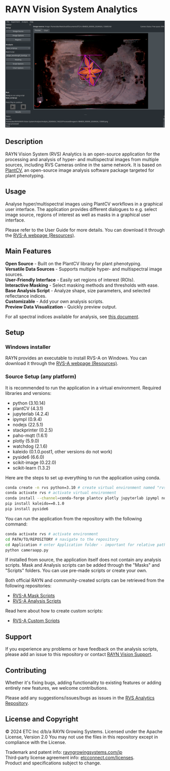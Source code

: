 # RAYN Vision System Analytics

![Screenshot of the RVS-A user interface](img/RVS-A_interface_example.png)

## Description
RAYN Vision System (RVS) Analytics is an open-source application for the processing
and analysis of hyper- and multispectral images from multiple sources, including RVS Cameras
online in the same network. It is based on [PlantCV](https://github.com/danforthcenter/plantcv),
an open-source image analysis software package targeted for plant phenotyping.

## Usage
Analyse hyper/multispectral images using PlantCV workflows in a graphical user interface. The application
provides different dialogues to e.g. select image source, regions of interest as well as masks 
in a graphical user interface.

Please refer to the User Guide for more details. You can download it through the 
[RVS-A webpage (Resources)](https://rayngrowingsystems.com/products/rvs-analytics/).

## Main Features

**Open Source** - Built on the PlantCV library for plant phenotyping.\
**Versatile Data Sources** - Supports multiple hyper- and multispectral image sources.\
**User-Friendly Interface** - Easily set regions of interest (ROIs). \
**Interactive Masking** - Select masking methods and thresholds with ease. \
**Base Analysis Script** - Analyze shape, size parameters, and selected reflectance indices. \
**Customizable** - Add your own analysis scripts. \
**Preview Data Visualization** - Quickly preview output.

For all spectral indices available for analysis, see [this document](https://github.com/rayngrowingsystems/RVS_Analytics/blob/main/spectral_index.md).

## Setup
### Windows installer
RAYN provides an executable to install RVS-A on Windows. You can download it through the 
[RVS-A webpage (Resources)](https://rayngrowingsystems.com/products/rvs-analytics/).

### Source Setup (any platform)

It is recommended to run the application in a virtual environment.
Required libraries and versions:
- python (3.10.14)
- plantCV (4.3.1)
- jupyterlab (4.2.4)
- ipympl (0.9.4)
- nodejs (22.5.1)
- stackprinter (0.2.5)
- paho-mqtt (1.6.1)
- plotly (5.9.0)
- watchdog (2.1.6)
- kaleido (0.1.0.post1, other versions do not work)
- pyside6 (6.6.0)
- scikit-image (0.22.0)
- scikit-learn (1.3.2)

Here are the steps to set up everything to run the application using conda.

```bash
conda create -n rvs python=3.10 # create virtual environment named "rvs" with python v3.10
conda activate rvs # activate virtual environment
conda install --channel=conda-forge plantcv plotly jupyterlab ipympl nodejs stackprinter paho-mqtt watchdog
pip install kaleido==0.1.0
pip install pyside6
```
You can run the application from the repository with the following command:
```bash
conda activate rvs # activate environment
cd PATH/TO/REPOSITORY # navigate to the repository
cd Application # enter Application folder - important for relative paths
python cameraapp.py
```

If installed from source, the application itself does not contain any analysis scripts. Mask and Analysis scripts can 
be added through the "Masks" and "Scripts" folders. You can use pre-made scripts or create your own. 

Both official RAYN and community-created scripts can be retrieved from the following repositories:
- [RVS-A Mask Scripts](https://github.com/rayngrowingsystems/RVS-A_analysis_scripts)
- [RVS-A Analysis Scripts](https://github.com/rayngrowingsystems/RVS-A_analysis_scripts)

Read here about how to create custom scripts:
- [RVS-A Custom Scripts](https://github.com/rayngrowingsystems/RVS-A_custom_scripts)

## Support
If you experience any problems or have feedback on the analysis scripts, please add an issue to this repository or 
contact [RAYN Vision Support](mailto:RAYNVisionSupport@rayngrowingsystems.com).

## Contributing
Whether it's fixing bugs, adding functionality to existing features or adding entirely new features, we welcome 
contributions.

Please add any suggestions/issues/bugs as issues in the [RVS Analytics Repository](https://github.com/rayngrowingsystems/RVS_Analytics/issues).

## License and Copyright
© 2024 ETC Inc d/b/a RAYN Growing Systems. Licensed under the Apache License, Version 2.0
You may not use the files in this repository except in compliance with the License.

Trademark and patent info: [rayngrowingsystems.com/ip](https://rayngrowingsystems.com/ip/) \
Third-party license agreement info: [etcconnect.com/licenses](https://www.etcconnect.com/licenses/). \
Product and specifications subject to change.

